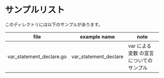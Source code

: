 # サンプルリスト

このディレクトリには以下のサンプルがあります。

| file                     | example name          | note                                     |
| ------------------------ | --------------------- | ---------------------------------------- |
| var_statement_declare.go | var_statement_declare | var による 変数 の宣言についてのサンプル |
